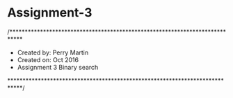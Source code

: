 # Assignment-3
/****************************************************************************
 * Created by: Perry Martin
 * Created on: Oct 2016
 * Assignment 3 Binary search
 
 
 ****************************************************************************/


